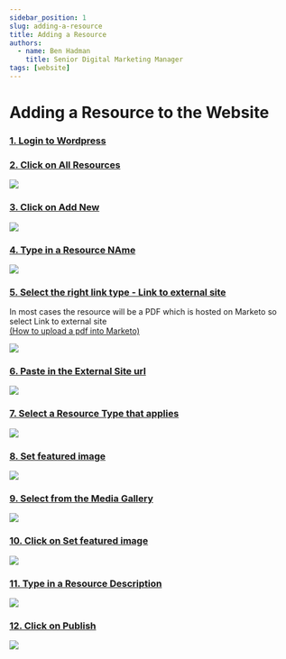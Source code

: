 ```yaml
---
sidebar_position: 1
slug: adding-a-resource
title: Adding a Resource
authors:
  - name: Ben Hadman
    title: Senior Digital Marketing Manager
tags: [website]
---
```


# Adding a Resource to the Website

### [1\. Login to Wordpress](https://www.nuclera.com/access/)

### [2\. Click on All Resources](https://www.nuclera.com/wp-admin/)

![](https://d3q7ie80jbiqey.cloudfront.net/media/image/zoom/d66033c5-45e4-4ffc-938b-c46258b1ba5a/2.5/8.59375/49.418525571273?0)

### [3\. Click on Add New](https://www.nuclera.com/wp-admin/edit.php?post_type=resources)

![](https://d3q7ie80jbiqey.cloudfront.net/media/image/zoom/4d8197d0-1e88-4841-b37c-014d38738a4d/2.5/15.226236979167/5.7671381936888?0)

### [4\. Type in a Resource NAme](https://www.nuclera.com/wp-admin/post-new.php?post_type=resources)

![](https://d3q7ie80jbiqey.cloudfront.net/media/image/zoom/db61349c-0c34-4282-b9b1-948ba2500c33/1/45.963541666667/10.325421653972?0)

### [5\. Select the right link type - Link to external site](https://www.nuclera.com/wp-admin/post-new.php?post_type=resources)

In most cases the resource will be a PDF which is hosted on Marketo so select Link to external site  
[(How to upload a pdf into Marketo)](https://knowledgebase.nuclera.com/docs/Marketo/uploading-new-asset-versions)

![](https://d3q7ie80jbiqey.cloudfront.net/media/image/zoom/5dd31439-fa08-4436-96ab-202392536e2d/2.5/10.46875/41.7114390642?0)

### [6\. Paste in the External Site url](https://www.nuclera.com/wp-admin/post-new.php?post_type=resources)

![](https://d3q7ie80jbiqey.cloudfront.net/media/image/zoom/4b49696f-887c-49e9-8ac5-bb204450721d/1/45.963541666667/56.612146354733?0)

### [7\. Select a Resource Type that applies](https://www.nuclera.com/wp-admin/post-new.php?post_type=resources)

![](https://d3q7ie80jbiqey.cloudfront.net/media/image/zoom/5bd1cbb0-5e3d-434d-89d5-cb32da985187/2.5/100/40.421517736493?0)

### [8\. Set featured image](https://www.nuclera.com/wp-admin/post-new.php?post_type=resources)

![](https://d3q7ie80jbiqey.cloudfront.net/media/image/zoom/1e7d5877-82e1-49e5-a256-7224e8759eab/2.5/98.539475750722/100?0)

### [9\. Select from the Media Gallery](https://www.nuclera.com/wp-admin/post-new.php?post_type=resources)

![](https://d3q7ie80jbiqey.cloudfront.net/media/image/zoom/80db9604-2a9c-489e-9569-eac90ca9d58c/2.5/73.134765625/21.436343852013?0)

### [10\. Click on Set featured image](https://www.nuclera.com/wp-admin/post-new.php?post_type=resources)

![](https://d3q7ie80jbiqey.cloudfront.net/media/image/zoom/77266c96-4215-417b-ac71-3f9bd95e3b2e/2.5/97.604166666667/95.321001088139?0)

### [11\. Type in a Resource Description](https://www.nuclera.com/wp-admin/post-new.php?post_type=resources)

![](https://d3q7ie80jbiqey.cloudfront.net/media/image/zoom/b2e9cfc9-ede5-4b72-b40a-da97b452a94a/1/45.963541666667/41.072157236126?0)

### [12\. Click on Publish](https://www.nuclera.com/wp-admin/post-new.php?post_type=resources)

![](https://d3q7ie80jbiqey.cloudfront.net/media/image/zoom/6793e604-d13f-4414-9386-c3504c0ba6ad/2.5/97.5/31.761765505985?0)
